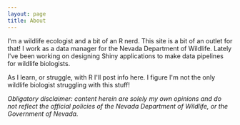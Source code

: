 ```yaml
---
layout: page
title: About
---
```


I'm a wildlife ecologist and a bit of an R nerd. This site is a bit of an outlet for that! I work as a data manager for the Nevada Department of Wildlife. Lately I've been working on designing Shiny applications to make data pipelines for wildlife biologists.

As I learn, or struggle, with R I'll post info here. I figure I'm not the only wildlife biologist struggling with this stuff!

*Obligatory disclaimer: content herein are solely my own opinions and do not reflect the official policies of the Nevada Department of Wildlife, or the Government of Nevada.*
